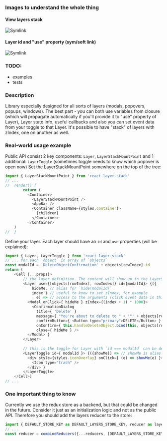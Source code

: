 ### Images to understand the whole thing
#### View layers stack
![Symlink](http://cfs6.tistory.com/upload_control/download.blog?fhandle=YmxvZzE1NzczMkBmczYudGlzdG9yeS5jb206L2F0dGFjaC8wLzEzMDAwMDAwMDAyMi5qcGc%3D)

#### Layer id and "use" property (sym/soft link)
![Symlink](http://1.bp.blogspot.com/-gZMz1nF3GC0/UiyehOS_bWI/AAAAAAAABQI/BpYyEtadcEg/s640/profiles1.png)

### TODO:
* examples
* tests

### Description

Library especially designed for all sorts of layers (modals, popovers, popups, windows). The best part - you can both use variables from closure (which will propagate automatically if you'll provide it to "use" property of Layer), Layer state info, useful callbacks and also you can set event data from your toggle to that Layer. It's possible to have "stack" of layers with zIndex, one on another as well.

### Real-world usage example

Public API consist 2 key components: `Layer`, `LayerStackMountPoint` and 1 additional: `LayerToggle` (sometimes toggle needs to know which popover is open now)
Set the LayerStackMountPoint somewhere on the top of the tree:

```javascript
import { LayerStackMountPoint } from 'react-layer-stack'
// ...
//  render() {
        return (
          <Container>
            <LayerStackMountPoint />
            <AppBar />
            <Container className={styles.container}>
              {children}
            </Container>
          </Container>
    )
//  }
```

Define your layer. Each layer should have an `id` and `use` properties (will be explained):

```javascript
import { Layer, LayerToggle } from 'react-layer-stack'
// ... for each `object` in array of `objects`
const modalId = 'DeleteObjectConfirmation' + objects[rowIndex].id
return (
    <Cell {...props}>
        // the layer definition. The content will show up in the LayerStackMountPoint when `show(modalId)` be fired in LayerToggle
        <Layer use={[objects[rowIndex], rowIndex]} id={modalId}> {({
            hideMe, // alias for `hide(modalId)`
            index } // useful to know to set zIndex, for example
            , e) => // access to the arguments (click event data in this example)
          <Modal onClick={ hideMe } zIndex={(index + 1) * 1000}>
            <ConfirmationDialog
              title={ 'Delete' }
              message={ "You're about to delete to " + '"' + objects[rowIndex].name + '"' }
              confirmButton={ <Button type="primary">DELETE</Button> }
              onConfirm={ this.handleDeleteObject.bind(this, objects[rowIndex].name, hideMe) } // hide after confirmation
              close={ hideMe } />
          </Modal> }
        </Layer>
        
        // this is the toggle for Layer with `id === modalId` can be defined everywhere in the components tree
        <LayerToggle id={ modalId }> {({showMe}) => // showMe is alias for `show(modalId)`
          <div style={styles.iconOverlay} onClick={ (e) => showMe(e) }> // additional arguments can be passed (like event)
            <Icon type="trash" />
          </div> }
        </LayerToggle>
    </Cell>)
// ...
```

### One important thing to know

Currently we use the redux store as a backend, but that could be changed in the future. Consider it just as an initialization logic and not as the public API.
Therefore you should add the layers reducer to the store:

```javascript
import { DEFAULT_STORE_KEY as DEFAULT_LAYERS_STORE_KEY, reducer as layersReducer } from 'react-layer-stack'
// ...
const reducer = combineReducers({...reducers, [DEFAULT_LAYERS_STORE_KEY]: layersReducer})
```

